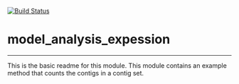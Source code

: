 [![Build Status](https://travis-ci.org/janakakbase/model_analysis_expession.svg?branch=master)](https://travis-ci.org/janakakbase/model_analysis_expession)

# model_analysis_expession
---

This is the basic readme for this module. This module contains an example method that counts the contigs in a contig set.